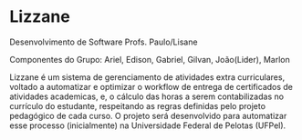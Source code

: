 # Lizzane
Desenvolvimento de Software
Profs. Paulo/Lisane

Componentes do Grupo: Ariel, Edison, Gabriel, Gilvan, João(Lider), Marlon

Lizzane é um sistema de gerenciamento de atividades extra curriculares, voltado a automatizar e optimizar o workflow de entrega de certificados de atividades academicas, e, o cálculo das horas a serem contabilizadas no currículo do estudante, respeitando as regras definidas pelo projeto pedagógico de cada curso. O projeto será desenvolvido para automatizar esse processo (inicialmente) na Universidade Federal de Pelotas (UFPel).
